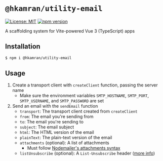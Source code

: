 # `@hkamran/utility-email`
[![License: MIT](https://img.shields.io/badge/License-MIT-green.svg)](../../LICENSE.md) [![npm version](https://badge.fury.io/js/%40hkamran%2Futility-email.svg)](https://badge.fury.io/js/%40hkamran%2Futility-email.svg)

A scaffolding system for Vite-powered Vue 3 (TypeScript) apps

## Installation
```bash
$ npm i @hkamran/utility-email
```
## Usage
1. Create a transport client with `createClient` function, passing the server name
    - Make sure the environment variables `SMTP_HOSTNAME`, `SMTP_PORT`, `SMTP_USERNAME`, and `SMTP_PASSWORD` are set
2. Send an email with the `sendEmail` function
    - `transport`: The transport client created from `createClient`
    - `from`: The email you're sending from
    - `to`: The email you're sending to
    - `subject`: The email subject
    - `html`: The HTML version of the email
    - `plainText`: The plain-text version of the email
    - `attachments` (optional): A list of attachments
      - Must follow [Nodemailer's attachments syntax](https://nodemailer.com/message/attachments/)
    - `listUnsubscribe` (optional): A `List-Unsubscribe` header ([more info](https://mailtrap.io/blog/list-unsubscribe-header/))